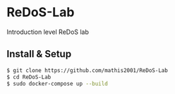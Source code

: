 # ReDoS-Lab
Introduction level ReDoS lab

## Install & Setup

```bash
$ git clone https://github.com/mathis2001/ReDoS-Lab
$ cd ReDoS-Lab
$ sudo docker-compose up --build
```
